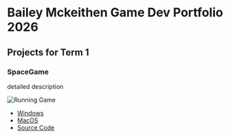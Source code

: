 # Bailey Mckeithen Game Dev Portfolio 2026

## Projects for Term 1

### SpaceGame

detailed description

![Running Game]()

* [Windows]()
* [MacOS]()
* [Source Code]()
